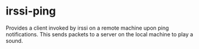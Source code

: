 # irssi-ping

Provides a client invoked by irssi on a remote machine upon ping notifications. This sends packets to a server on the local machine to play a sound.
